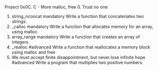 Project
0x0C. C - More malloc, free
0. Trust no one
1. string_nconcat
mandatory
Write a function that concatenates two strings.
2. _calloc
mandatory
Write a function that allocates memory for an array, using malloc.
3. array_range
mandatory
Write a function that creates an array of integers.
4. _realloc
#advanced
Write a function that reallocates a memory block using malloc and free
5. We must accept finite disappointment, but never lose infinite hope
#advanced
Write a program that multiplies two positive numbers.
